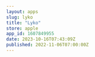 ```yaml
---
layout: apps
slug: lyko
title: "Lyko"
store: apple
app_id: 1607849955
date: 2023-10-16T07:43:09Z
published: 2022-11-06T07:00:00Z
---
```

